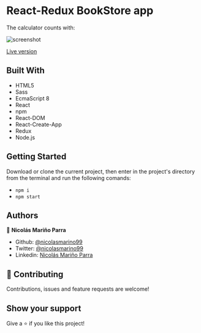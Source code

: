 # React-Redux BookStore app
The calculator counts with:

![screenshot](./src/imgs/calculator.jpg)

[Live version](https://react-calculator99.herokuapp.com)
## Built With

- HTML5 
- Sass
- EcmaScript 8
- React
- npm
- React-DOM
- React-Create-App
- Redux
- Node.js

## Getting Started

Download or clone the current project, then enter in the project's directory from the terminal and run the following comands:
- `npm i`
- `npm start`

## Authors

:man: **Nicolás Mariño Parra**

- Github: [@nicolasmarino99](https://github.com/nicolasmarino99)
- Twitter: [@nicolasmarino99](https://twitter.com/nicolasmarino99)
- Linkedin: [Nicolás Mariño Parra](https://www.linkedin.com/in/nicol%C3%A1s-mari%C3%B1o-parra-45a707177/)

## 🤝 Contributing

Contributions, issues and feature requests are welcome!

## Show your support

Give a ⭐️ if you like this project!